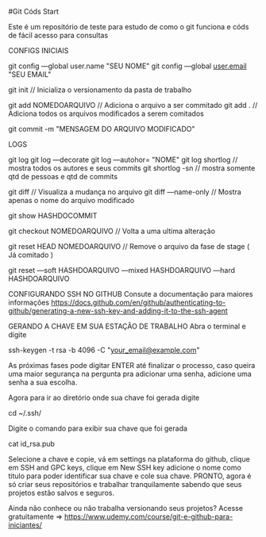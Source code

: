 #Git Códs Start

Este é um repositório de teste para estudo de como o git funciona e códs de fácil acesso para consultas

CONFIGS INICIAIS

git config —global user.name "SEU NOME"
git config —global [user.email](http://user.email) "SEU EMAIL"

git init // Inicializa o versionamento da pasta de trabalho

git add NOMEDOARQUIVO // Adiciona o arquivo a ser commitado
git add . // Adiciona todos os arquivos modificados a serem comitados

git commit -m "MENSAGEM DO ARQUIVO MODIFICADO"

LOGS

git log
git log —decorate
git log —autohor= "NOME"
git log shortlog // mostra todos os autores e seus commits
git shortlog -sn // mostra somente qtd de pessoas e qtd de commits

git diff // Visualiza a mudança no arquivo
git diff —name-only // Mostra apenas o nome do arquivo modificado

git show HASHDOCOMMIT

git checkout NOMEDOARQUIVO // Volta a uma ultima alteração

git reset HEAD NOMEDOARQUIVO // Remove o arquivo da fase de stage ( Já comitado )

git reset
—soft HASHDOARQUIVO
—mixed HASHDOARQUIVO
—hard HASHDOARQUIVO

CONFIGURANDO SSH NO GITHUB
Consute a documentação para maiores informações
https://docs.github.com/en/github/authenticating-to-github/generating-a-new-ssh-key-and-adding-it-to-the-ssh-agent

GERANDO A CHAVE EM SUA ESTAÇÃO DE TRABALHO
Abra o terminal e digite

ssh-keygen -t rsa -b 4096 -C "your_email@example.com"

As próximas fases pode digitar ENTER até finalizar o processo, caso queira uma maior segurança na pergunta pra adicionar uma senha, adicione uma senha a sua escolha.

Agora para ir ao diretório onde sua chave foi gerada digite

cd ~/.ssh/

Digite o comando para exibir sua chave que foi gerada

cat id_rsa.pub

Selecione a chave e copie, vá em settings na plataforma do github, clique em SSH and GPC keys, clique em New SSH key adicione o nome como titulo para poder identificar sua chave e cole sua chave. PRONTO, agora é só criar seus repositórios e trabalhar tranquilamente sabendo que seus projetos estão salvos e seguros.

Ainda não conhece ou não trabalha versionando seus projetos?
Acesse gratuitamente => https://www.udemy.com/course/git-e-github-para-iniciantes/

